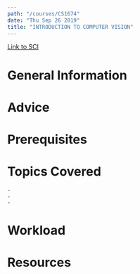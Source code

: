```yaml
---
path: "/courses/CS1674"
date: "Thu Sep 26 2019"
title: "INTRODUCTION TO COMPUTER VISION"
---
```

[Link to SCI]("http://courses.sci.pitt.edu/courses/courses/view/CS-1674")

# General Information

# Advice


# Prerequisites
<!-- PREREQ_REPLACEMENT (Do not remove) -->

<!-- END PREREQ_REPLACEMENT (Do not remove) -->
# Topics Covered
	- 
	-
	-
# Workload

<!-- TESTIMONIALS
# Testimonials
This gets replaced with Gatsby, its
data comes from Google Sheets for easier
editing!
-->

# Resources
